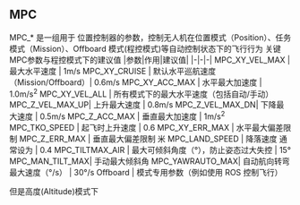 ## MPC

MPC_* 是一组用于 位置控制器的参数，控制无人机在位置模式（Position）、任务模式（Mission）、Offboard 模式(程控模式)等自动控制状态下的飞行行为
关键MPC参数与程控模式下的建议值
|参数|作用|建议值|
|-|-|-|
MPC_XY_VEL_MAX  |  最大水平速度	| 1m/s
MPC_XY_CRUISE   |  默认水平巡航速度（Mission/Offboard）| 0.6m/s
MPC_XY_ACC_MAX	|  水平最大加速度	| 1.0m/s<sup>2</sup>
MPC_XY_VEL_ALL	|  所有模式下的最大水平速度（包括自动/手动）
MPC_Z_VEL_MAX_UP|  上升最大速度 | 0.8m/s
MPC_Z_VEL_MAX_DN| 下降最大速度 | 0.5m/s
MPC_Z_ACC_MAX	  | 垂直最大加速度 | 1m/s<sup>2</sup>
MPC_TKO_SPEED	  |  起飞时上升速度 | 0.6
MPC_XY_ERR_MAX  | 水平最大偏差限制
MPC_Z_ERR_MAX	  | 垂直最大偏差限制	米
MPC_LAND_SPEED  | 降落速度	通常设为 | 0.4
MPC_TILTMAX_AIR | 最大可倾斜角度（°），防止姿态过大失控 | 15°
MPC_MAN_TILT_MAX| 手动最大倾斜角
MPC_YAWRAUTO_MAX| 自动航向转弯最大速度（°/s） | 30°/s
Offboard        | 模式专用参数（例如使用 ROS 控制飞行）

但是高度(Altitude)模式下






